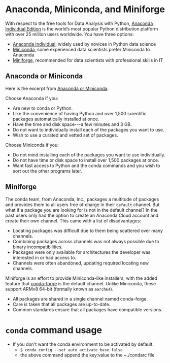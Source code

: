 # Anaconda, Miniconda, and Miniforge

With respect to the free tools for Data Analysis with Python, [Anaconda Individual Edition](https://www.anaconda.com/products/individual) is the world’s most popular Python distribution platform with over 25 million users worldwide. You have three options:

- [Anaconda Individual](https://www.anaconda.com/products/individual), widely used by novices in Python data science
- [Miniconda](https://docs.conda.io/en/latest/miniconda.html), some experienced data scientists prefer Miniconda to Anaconda
- [Miniforge](https://github.com/conda-forge/miniforge), recommended for data scientists with professional skills in IT

## Anaconda or Miniconda

Here is the excerpt from
[Anaconda or Miniconda](https://docs.conda.io/projects/conda/en/latest/user-guide/install/download.html#anaconda-or-miniconda):

Choose Anaconda if you:
- Are new to conda or Python.
- Like the convenience of having Python and over 1,500 scientific packages automatically installed at once.
- Have the time and disk space---a few minutes and 3 GB.
- Do not want to individually install each of the packages you want to use.
- Wish to use a curated and vetted set of packages.

Choose Miniconda if you:
- Do not mind installing each of the packages you want to use individually.
- Do not have time or disk space to install over 1,500 packages at once.
- Want fast access to Python and the conda commands and you wish to sort out the other programs later.

## Miniforge

The conda team, from Anaconda, Inc., packages a multitude of packages and provides them to all users free of charge in their `default` channel. But what if a package you are looking for is not in the default channel? In the past users only had the option to create an Anaconda Cloud account and create their own channel. This came with a list of disadvantages:

- Locating packages was difficult due to them being scattered over many channels.
- Combining packages across channels was not always possible due to binary incompatibilities.
- Packages were only available for architectures the developer was interested in or had access to.
- Channels were often abandoned, updating required locating new channels.

Miniforge is an effort to provide Miniconda-like installers, with the added feature that [conda-forge](https://conda-forge.org/docs/user/introduction.html) is the default channel. Unlike Miniconda, these support ARMv8 64-bit (formally known as `aarch64`).

- All packages are shared in a single channel named conda-forge.
- Care is taken that all packages are up-to-date.
- Common standards ensure that all packages have compatible versions.

# `conda` command usage

- If you don't want the conda environment to be activated by default:
  - `$ conda config --set auto_activate_base false`
  - the above command append the key:value to the ~./condarc file
